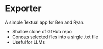 # Exporter

A simple Textual app for Ben and Ryan.

- Shallow clone of GitHub repo
- Concats selected files into a single .txt file
- Useful for LLMs
